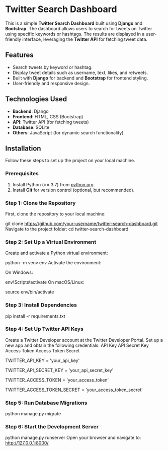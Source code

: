 # Twitter Search Dashboard

This is a simple **Twitter Search Dashboard** built using **Django** and **Bootstrap**. The dashboard allows users to search for tweets on Twitter using specific keywords or hashtags. The results are displayed in a user-friendly interface, leveraging the **Twitter API** for fetching tweet data.

## Features
- Search tweets by keyword or hashtag.
- Display tweet details such as username, text, likes, and retweets.
- Built with **Django** for backend and **Bootstrap** for frontend styling.
- User-friendly and responsive design.

## Technologies Used
- **Backend**: Django
- **Frontend**: HTML, CSS (Bootstrap)
- **API**: Twitter API (for fetching tweets)
- **Database**: SQLite 
- **Others**: JavaScript (for dynamic search functionality)

## Installation

Follow these steps to set up the project on your local machine.

### Prerequisites
1. Install Python (>= 3.7) from [python.org](https://www.python.org/).
2. Install **Git** for version control (optional, but recommended).

### Step 1: Clone the Repository
First, clone the repository to your local machine:

git clone https://github.com/your-username/twitter-search-dashboard.git
Navigate to the project folder:
cd twitter-search-dashboard

### Step 2: Set Up a Virtual Environment
Create and activate a Python virtual environment:


python -m venv env
Activate the environment:

On Windows:

env\Scripts\activate
On macOS/Linux:

source env/bin/activate

### Step 3: Install Dependencies
pip install -r requirements.txt

### Step 4: Set Up Twitter API Keys
Create a Twitter Developer account at the Twitter Developer Portal.
Set up a new app and obtain the following credentials:
API Key
API Secret Key
Access Token
Access Token Secret

TWITTER_API_KEY = 'your_api_key'

TWITTER_API_SECRET_KEY = 'your_api_secret_key'

TWITTER_ACCESS_TOKEN = 'your_access_token'

TWITTER_ACCESS_TOKEN_SECRET = 'your_access_token_secret'

### Step 5: Run Database Migrations
python manage.py migrate

### Step 6: Start the Development Server
python manage.py runserver
Open your browser and navigate to:
http://127.0.0.1:8000/

